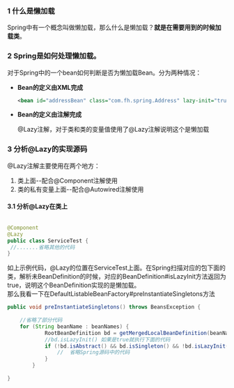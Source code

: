### 1 什么是懒加载
Spring中有一个概念叫做懒加载，那么什么是懒加载？**就是在需要用到的时候加载类**。
### 2 Spring是如何处理懒加载。
对于Spring中的一个bean如何判断是否为懒加载Bean。分为两种情况：  
- **Bean的定义由XML完成**

  ```xml
  <bean id="addressBean" class="com.fh.spring.Address" lazy-init="true" />
  ```

- **Bean的定义由注解完成**

  @Lazy注解，对于类和类的变量值使用了@Lazy注解说明这个是懒加载

### 3 分析@Lazy的实现源码
@Lazy注解主要使用在两个地方：
1. 类上面--配合@Component注解使用
2. 类的私有变量上面--配合@Autowired注解使用

#### 3.1 分析@Lazy在类上

```java

@Component
@Lazy
public class ServiceTest {
 //.......省略其他的代码   
}
```
如上示例代码，@Lazy的位置在ServiceTest上面。在Spring扫描对应的包下面的类，解析未BeanDefinition的时候，对应的BeanDefinition#isLazyInit方法返回为true，说明这个BeanDefinition实现的是懒加载。  
那么我看一下在DefaultListableBeanFactory#preInstantiateSingletons方法

```java
public void preInstantiateSingletons() throws BeansException {
    
    //省略了部分代码
    for (String beanName : beanNames) {
			RootBeanDefinition bd = getMergedLocalBeanDefinition(beanName);
			//bd.isLazyInit() 如果是true就执行下面的代码
			if (!bd.isAbstract() && bd.isSingleton() && !bd.isLazyInit()) {
			    //  省略Spring源码中的代码
			}
		}
    
}
```
